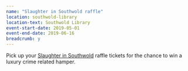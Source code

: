 ```yaml
---
name: "Slaughter in Southwold raffle"
location: southwold-library
location-text: Southwold Library
event-start-date: 2019-05-01
event-end-date: 2019-06-16
breadcrumb: y
---
```


Pick up your [Slaughter in Southwold](/slaughter/) raffle tickets for the chance to win a luxury crime related hamper.
